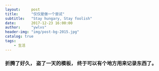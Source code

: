 ```yaml
---
layout:     post
title:      "仅仅是做一个尝试"
subtitle:   "Stay hungary, Stay foolish"
date:       2017-12-23 16:00:00
author:     "ywlvs"
header-img: "img/post-bg-2015.jpg"
catalog: true
tags:
    - 生活
---
```


### 折腾了好久， 盗了一天的模板， 终于可以有个地方用来记录东西了。